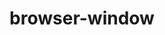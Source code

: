 ---
title: browser-window
unicode_regular: \ea47
unicode_bold: \ea3d
unicode_solid: \ea48
unicode_brand: 
---